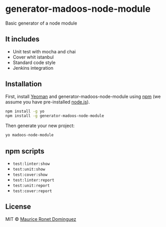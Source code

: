 # generator-madoos-node-module

Basic generator of a node module

## It includes

 * Unit test with mocha and chai
 * Cover whit istanbul
 * Standard code style
 * Jenkins integration

## Installation

First, install [Yeoman](http://yeoman.io) and generator-madoos-node-module using [npm](https://www.npmjs.com/) (we assume you have pre-installed [node.js](https://nodejs.org/)).

```bash
npm install -g yo
npm install -g generator-madoos-node-module
```

Then generate your new project:

```bash
yo madoos-node-module
```

## npm scripts

 * `test:linter:show`
 * `test:unit:show`
 * `test:cover:show`
 * `test:linter:report`
 * `test:unit:report`
 * `test:cover:report`


## License

MIT © [Maurice Ronet Dominguez](https://github.com/madoos/)


[npm-image]: https://badge.fury.io/js/generator-madoos-node-module.svg
[npm-url]: https://npmjs.org/package/generator-madoos-node-module
[travis-image]: https://travis-ci.org/madoos/generator-madoos-node-module.svg?branch=master
[travis-url]: https://travis-ci.org/madoos/generator-madoos-node-module
[daviddm-image]: https://david-dm.org/madoos/generator-madoos-node-module.svg?theme=shields.io
[daviddm-url]: https://david-dm.org/madoos/generator-madoos-node-module
